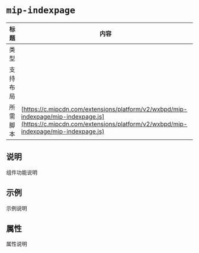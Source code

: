 # `mip-indexpage`

标题|内容
----|----
类型|
支持布局|
所需脚本| [https://c.mipcdn.com/extensions/platform/v2/wxbpd/mip-indexpage/mip-indexpage.js](https://c.mipcdn.com/extensions/platform/v2/wxbpd/mip-indexpage/mip-indexpage.js)

## 说明

组件功能说明

## 示例

示例说明

## 属性

属性说明
